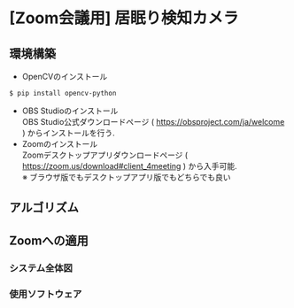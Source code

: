 # [Zoom会議用] 居眠り検知カメラ
## 環境構築
- OpenCVのインストール
```
$ pip install opencv-python
```
- OBS Studioのインストール  
OBS Studio公式ダウンロードページ ( https://obsproject.com/ja/welcome ) からインストールを行う.
- Zoomのインストール  
Zoomデスクトップアプリダウンロードページ ( https://zoom.us/download#client_4meeting ) から入手可能.  
※ ブラウザ版でもデスクトップアプリ版でもどちらでも良い
## アルゴリズム
## Zoomへの適用
### システム全体図
### 使用ソフトウェア
